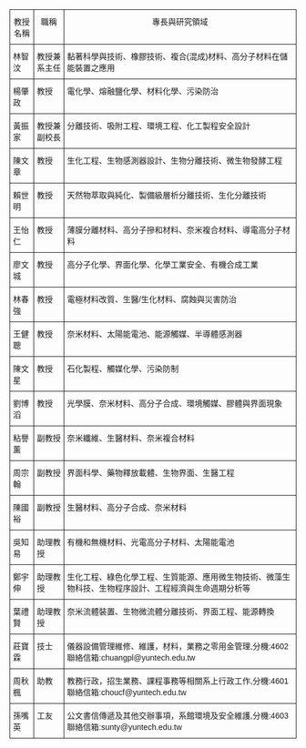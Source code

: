 <style type="text/css">
.tg  {border-collapse:collapse;border-spacing:0;}
.tg td{font-family:Arial, sans-serif;font-size:14px;padding:10px 5px;border-style:solid;border-width:1px;overflow:hidden;word-break:normal;}
.tg th{font-family:Arial, sans-serif;font-size:14px;font-weight:normal;padding:10px 5px;border-style:solid;border-width:1px;overflow:hidden;word-break:normal;}
.tg .tg-yw4l{vertical-align:top}
</style>
<table class="tg">
  <tr>
    <th class="tg-yw4l">教授名稱        <br></th>
    <th class="tg-yw4l">職稱<br><br></th>
    <th class="tg-yw4l">專長與研究領域</th>
  </tr>
  <tr>
    <td class="tg-yw4l">林智汶</td>
    <td class="tg-yw4l">教授兼系主任</td>
    <td class="tg-yw4l">黏著科學與技術、橡膠技術、複合(混成)材料、高分子材料在儲能裝置之應用</td>
  </tr>
  <tr>
    <td class="tg-yw4l">楊肇政</td>
    <td class="tg-yw4l">教授</td>
    <td class="tg-yw4l">電化學、熔融鹽化學、材料化學、污染防治</td>
  </tr>
  <tr>
    <td class="tg-yw4l">黃振家</td>
    <td class="tg-yw4l">教授兼副校長</td>
    <td class="tg-yw4l">分離技術、吸附工程、環境工程、化工製程安全設計</td>
  </tr>
  <tr>
    <td class="tg-yw4l">陳文章</td>
    <td class="tg-yw4l">教授</td>
    <td class="tg-yw4l">生化工程、生物感測器設計、生物分離技術、微生物發酵工程</td>
  </tr>
  <tr>
    <td class="tg-yw4l">賴世明</td>
    <td class="tg-yw4l">教授</td>
    <td class="tg-yw4l">天然物萃取與純化、製備級層析分離技術、生化分離技術</td>
  </tr>
  <tr>
    <td class="tg-yw4l">王怡仁</td>
    <td class="tg-yw4l">教授</td>
    <td class="tg-yw4l">薄膜分離材料、高分子摻和材料、奈米複合材料、導電高分子材料</td>
  </tr>
  <tr>
    <td class="tg-yw4l">廖文城</td>
    <td class="tg-yw4l">教授</td>
    <td class="tg-yw4l">高分子化學、界面化學、化學工業安全、有機合成工業</td>
  </tr>
  <tr>
    <td class="tg-yw4l">林春強</td>
    <td class="tg-yw4l">教授</td>
    <td class="tg-yw4l">電極材料改質、生醫/生化材料、腐蝕與災害防治</td>
  </tr>
  <tr>
    <td class="tg-yw4l">王健聰</td>
    <td class="tg-yw4l">教授</td>
    <td class="tg-yw4l">奈米材料、太陽能電池、能源觸媒、半導體感測器</td>
  </tr>
  <tr>
    <td class="tg-yw4l">陳文星</td>
    <td class="tg-yw4l">教授</td>
    <td class="tg-yw4l">石化製程、觸媒化學、污染防制</td>
  </tr>
  <tr>
    <td class="tg-yw4l">劉博滔</td>
    <td class="tg-yw4l">教授</td>
    <td class="tg-yw4l">光學膜、奈米材料、高分子合成、環境觸媒、膠體與界面現象</td>
  </tr>
  <tr>
    <td class="tg-yw4l">粘譽薰</td>
    <td class="tg-yw4l">副教授</td>
    <td class="tg-yw4l">奈米纖維、生醫材料、奈米複合材料</td>
  </tr>
  <tr>
    <td class="tg-yw4l">周宗翰</td>
    <td class="tg-yw4l">副教授</td>
    <td class="tg-yw4l">界面科學、藥物釋放載體、生物界面、生醫工程</td>
  </tr>
  <tr>
    <td class="tg-yw4l">陳國裕</td>
    <td class="tg-yw4l">副教授</td>
    <td class="tg-yw4l">生醫材料、高分子合成、奈米材料</td>
  </tr>
  <tr>
    <td class="tg-yw4l">吳知易</td>
    <td class="tg-yw4l">助理教授</td>
    <td class="tg-yw4l">有機和無機材料、光電高分子材料、太陽能電池</td>
  </tr>
  <tr>
    <td class="tg-yw4l">鄭宇伸</td>
    <td class="tg-yw4l">助理教授</td>
    <td class="tg-yw4l">生化工程、綠色化學工程、生質能源、應用微生物技術、微藻生物科技、生物程序設計、工程經濟與生命週期分析等</td>
  </tr>
  <tr>
    <td class="tg-yw4l">葉禮賢</td>
    <td class="tg-yw4l">助理教授</td>
    <td class="tg-yw4l">奈米流體裝置、生物微流體分離技術、界面工程、能源轉換</td>
  </tr>
  <tr>
    <td class="tg-yw4l">莊寶霖</td>
    <td class="tg-yw4l">技士</td>
    <td class="tg-yw4l">儀器設備管理維修、維護，材料，業務之零用金管理,分機:4602 聯絡信箱:chuangpl@yuntech.edu.tw</td>
  </tr>
  <tr>
    <td class="tg-yw4l">周秋楓</td>
    <td class="tg-yw4l">助教</td>
    <td class="tg-yw4l">教務行政，招生業務、課程事務等相關系上行政工作,分機:4601 聯絡信箱:choucf@yuntech.edu.tw</td>
  </tr>
  <tr>
    <td class="tg-yw4l">孫嘴英</td>
    <td class="tg-yw4l">工友</td>
    <td class="tg-yw4l">公文書信傳遞及其他交辦事項，系館環境及安全維護,分機:4603 聯絡信箱:sunty@yuntech.edu.tw</td>
  </tr>
</table>
